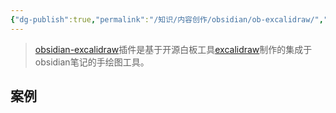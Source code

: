 ```yaml
---
{"dg-publish":true,"permalink":"/知识/内容创作/obsidian/ob-excalidraw/","title":"Excalidraw","tags":["obsidian","内容创作"],"noteIcon":""}
---
```



> [obsidian-excalidraw](https://github.com/zsviczian/obsidian-excalidraw-plugin)插件是基于开源白板工具[excalidraw](https://github.com/excalidraw/excalidraw)制作的集成于obsidian笔记的手绘图工具。

## 案例

```excalidraw

```